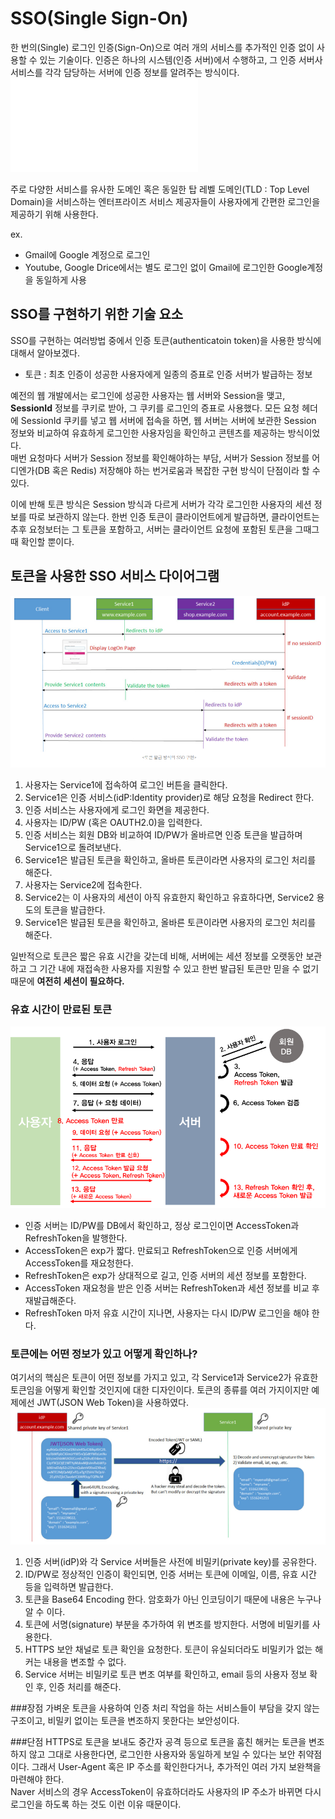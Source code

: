 # SSO(Single Sign-On)
한 번의(Single) 로그인 인증(Sign-On)으로 여러 개의 서비스를 추가적인 인증 없이 사용할 수 있는 기술이다.
인증은 하나의 시스템(인증 서버)에서 수행하고, 그 인증 서버사 서비스를 각각 담당하는 서버에 인증 정보를 알려주는 방식이다.
![sso](../img/sso.img)

주로 다양한 서비스를 유사한 도메인 혹은 동일한 탑 레벨 도메인(TLD : Top Level Domain)을 서비스하는 엔터프라이즈 서비스 제공자들이 사용자에게 간편한
로그인을 제공하기 위해 사용한다.

ex.
- Gmail에 Google 계정으로 로그인
- Youtube, Google Drice에서는 별도 로그인 없이 Gmail에 로그인한 Google계정을 동일하게 사용

## SSO를 구현하기 위한 기술 요소
SSO를 구현하는 여러방법 중에서 인증 토큰(authenticatoin token)을 사용한 방식에 대해서 알아보겠다.
- 토큰 : 최초 인증이 성공한 사용자에게 일종의 증표로 인증 서버가 발급하는 정보

예전의 웹 개발에서는 로그인에 성공한 사용자는 웹 서버와 Session을 맺고, **SessionId** 정보를 쿠키로 받아, 그 쿠키를 
로그인의 증표로 사용했다. 모든 요청 헤더에 SessionId 쿠키를 넣고 웹 서버에 접속을 하면, 웹 서버는 서버에 보관한 Session 정보와
 비교하여 유효하게 로그인한 사용자임을 확인하고 콘텐츠를 제공하는 방식이었다. 
<br>매번 요청마다 서버가 Session 정보를 확인해야하는 부담, 서버가 Session 정보를 어디엔가(DB 혹은 Redis) 저장해야 하는 번거로움과 복잡한 구현 방식이 단점이라 할 수 있다.

이에 반해 토큰 방식은 Session 방식과 다르게 서버가 각각 로그인한 사용자의 세션 정보를 따로 보관하지 않는다. 한번 인증 토큰이 클라이언트에게 발급하면,
클라이언트는 추후 요청보터는 그 토큰을 포함하고, 서버는 클라이언트 요청에 포함된 토큰을 그때그때 확인할 뿐이다.

## 토큰을 사용한 SSO 서비스 다이어그램
![sso_token_issue](../img/sso_token_issue.png)
1. 사용자는 Service1에 접속하여 로그인 버튼을 클릭한다.
2. Service1은 인증 서비스(idP:Identity provider)로 해당 요청을 Redirect 한다.
3. 인증 서비스는 사용자에게 로그인 화면을 제공한다.
4. 사용자는 ID/PW (혹은 OAUTH2.0)을 입력한다.
5. 인증 서비스는 회원 DB와 비교하여 ID/PW가 올바르면 인증 토큰을 발급하며 Service1으로 돌려보낸다.
6. Service1은 발급된 토큰을 확인하고, 올바른 토큰이라면 사용자의 로그인 처리를 해준다.
7. 사용자는 Service2에 접속한다.
8. Service2는 이 사용자의 세션이 아직 유효한지 확인하고 유효하다면, Service2 용도의 토큰을 발급한다.
9. Service1은 발급된 토큰을 확인하고, 올바른 토큰이라면 사용자의 로그인 처리를 해준다.

일반적으로 토큰은 짧은 유효 시간을 갖는데 비해, 서버에는 세션 정보를 오랫동안 보관하고 그 기간 내에 재접속한 사용자를 지원할 수 있고 한번 
발급된 토큰만 믿을 수 없기 때문에 **여전히 세션이 필요하다.**

### 유효 시간이 만료된 토큰
![sso_token_accessToken_refreshToken](../img/sso_token_accessToken_refreshToken.png)
- 인증 서버는 ID/PW를 DB에서 확인하고, 정상 로그인이면 AccessToken과 RefreshToken을 발행한다.
- AccessToken은 exp가 짧다. 만료되고 RefreshToken으로 인증 서버에게 AccessToken를 재요청한다.
- RefreshToken은 exp가 상대적으로 길고, 인증 서버의 세션 정보를 포함한다.
- AccessToken 재요청을 받은 인증 서버는 RefreshToken과 세션 정보를 비교 후 재발급해준다.
- RefreshToken 마저 유효 시간이 지나면, 사용자는 다시 ID/PW 로그인을 해야 한다.

### 토큰에는 어떤 정보가 있고 어떻게 확인하나?
여기서의 핵심은 토큰이 어떤 정보를 가지고 있고, 각 Service1과 Service2가 유효한 토큰임을 어떻게 확인할 것인지에 대한 디자인이다.
토큰의 종류를 여러 가지이지만 예제에선 JWT(JSON Web Token)을 사용하였다.
![sso_token_availability_verification](../img/sso_token_availability_verification.png)
1. 인증 서버(idP)와 각 Service 서버들은 사전에 비밀키(private key)를 공유한다.
2. ID/PW로 정상적인 인증이 확인되면, 인증 서버는 토큰에 이메일, 이름, 유효 시간 등을 입력하면 발급한다.
3. 토큰을 Base64 Encoding 한다. 암호화가 아닌 인코딩이기 때문에 내용은 누구나 알 수 이다.
4. 토큰에 서명(signature) 부분을 추가하여 위 변조를 방지한다. 서명에 비밀키를 사용한다.
5. HTTPS 보안 채널로 토큰 확인을 요청한다. 토큰이 유실되더라도 비밀키가 없는 해커는 내용을 변조할 수 없다.
6. Service 서버는 비밀키로 토큰 변조 여부를 확인하고, email 등의 사용자 정보 확인 후, 인증 처리를 해준다.

###장점
가벼운 토큰을 사용하여 인증 처리 작업을 하는 서비스들이 부담을 갖지 않는 구조이고, 비밀키 없이는 토큰을 변조하지 못한다는 보안성이다.

###단점
HTTPS로 토큰을 보내도 중간자 공격 등으로 토큰을 훔친 해커는 토큰을 변조하지 않고 그대로 사용한다면, 로그인한 사용자와 동일하게 보일 수 있다는 보안 취약점이다.
그래서 User-Agent 혹은 IP 주소를 확인한다거나, 추가적인 여러 가지 보완책을 마련해야 한다.
<br> Naver 서비스의 경우 AccessToken이 유효하더라도 사용자의 IP 주소가 바뀌면 다시 로그인을 하도록 하는 것도 이런 이유 때문이다.
